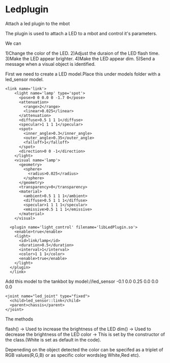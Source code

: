 # Ledplugin
Attach a led plugin to the mbot

The plugin is used to attach a LED to a mbot and control it's parameters.

We can 

1)Change the color of the LED.
2)Adjust the duraion of the LED flash time.
3)Make the LED appear brighter.
4)Make the LED appear dim.
5)Send a message when a visual object is identified.

First we need to create a LED model.Place this under models folder with a led_sensor model.

<?xml version="1.0" ?>
<sdf version="1.6">
  <model name="led_sensor">
    
    <link name='link'>
        <light name='lamp' type='spot'>
          <pose>0 0 0.0 0 -1.7 0</pose>
          <attenuation>
            <range>2</range>
            <linear>0.025</linear>
          </attenuation>
          <diffuse>0.5 1 1 1</diffuse>
          <specular>1 1 1 1</specular>
          <spot>
            <inner_angle>0.3</inner_angle>
            <outer_angle>0.35</outer_angle>
            <falloff>1</falloff>
          </spot>
          <direction>0 0 -1</direction>
        </light>
        <visual name='lamp'>
          <geometry>
            <sphere>
              <radius>0.025</radius>
            </sphere>
          </geometry>
          <transparency>0</transparency>
          <material>
            <ambient>0.5 1 1 1</ambient>
            <diffuse>0.5 1 1 1</diffuse>
            <specular>1 1 1 1</specular>
            <emissive>0.5 1 1 1</emissive>
          </material>
        </visual>
      
      <plugin name='light_control' filename='libLedPlugin.so'>
        <enable>true</enable>
        <light>
          <id>link/lamp</id>
          <duration>0.5</duration>
          <interval>1</interval>
          <color>1 1 1</color>
          <enable>true</enable>
        </light>
      </plugin>
      </link>
  </model>
</sdf>

Add this model to the tankbot by
<include>
      <uri>model://led_sensor</uri>
      <pose>
        -0.1 0.0 0.25
        0.0 0.0 0.0
      </pose>
    </include>

    <joint name="led_joint" type="fixed">
      <child>led_sensor::link</child>
      <parent>chassis</parent>
    </joint>


    
   The methods
    
   flash() -> Used to increase the brightness of the LED
   dim() -> Used to decrease the brightness of the LED
   color -> This is set by the constructor of the class.(White is set as default in the code).
    
   Depeneding on the object detected the color can be specifed as a triplet of RGB values(R,G,B) or as specific color words(eg White,Red etc).
    
    
